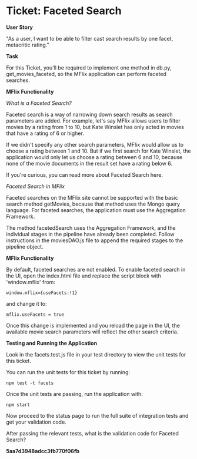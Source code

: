 # Ticket: Faceted Search

**User Story**

"As a user, I want to be able to filter cast search results by one facet, metacritic rating."

**Task**

For this Ticket, you'll be required to implement one method in db.py, get_movies_faceted, so the MFlix application can perform faceted searches.

**MFlix Functionality**

*What is a Faceted Search?*

Faceted search is a way of narrowing down search results as search parameters are added. For example, let's say MFlix allows users to filter movies by a rating from 1 to 10, but Kate Winslet has only acted in movies that have a rating of 6 or higher.

If we didn't specify any other search parameters, MFlix would allow us to choose a rating between 1 and 10. But if we first search for Kate Winslet, the application would only let us choose a rating between 6 and 10, because none of the movie documents in the result set have a rating below 6.

If you're curious, you can read more about Faceted Search here.

*Faceted Search in MFlix*

Faceted searches on the MFlix site cannot be supported with the basic search method getMovies, because that method uses the Mongo query language. For faceted searches, the application must use the Aggregation Framework.

The method facetedSearch uses the Aggregation Framework, and the individual stages in the pipeline have already been completed. Follow instructions in the moviesDAO.js file to append the required stages to the pipeline object.

**MFlix Functionality**

By default, faceted searches are not enabled. To enable faceted search in the UI, open the index.html file and replace the script block with 'window.mflix' from:

```
window.mflix={useFacets:!1}
```

and change it to:

```
mflix.useFacets = true
```

Once this change is implemented and you reload the page in the UI, the available movie search parameters will reflect the other search criteria.

**Testing and Running the Application**

Look in the facets.test.js file in your test directory to view the unit tests for this ticket.

You can run the unit tests for this ticket by running:

```
npm test -t facets
```
Once the unit tests are passing, run the application with:

```
npm start
```

Now proceed to the status page to run the full suite of integration tests and get your validation code.

After passing the relevant tests, what is the validation code for Faceted Search?

**5aa7d3948adcc3fb770f06fb**
